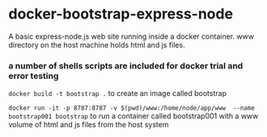# docker-bootstrap-express-node
A basic express-node.js web site running inside a docker container. www directory on the host machine holds html and js files. 

### a number of shells scripts are included for docker trial and error testing
   `docker build -t bootstrap .` to create an image called bootstrap

   `docker run -it -p 8787:8787 -v $(pwd)/www:/home/node/app/www  --name bootstrap001 bootstrap` to run a container called bootstrap001 with a www volume of html and js files from the host system
   
   
   


